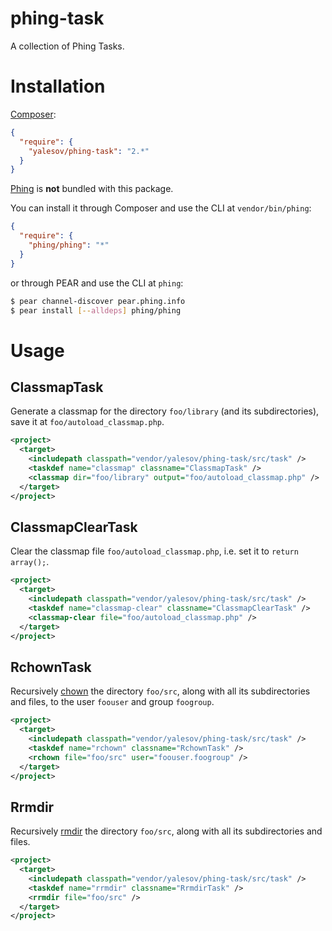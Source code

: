 # phing-task

A collection of Phing Tasks.

# Installation

[Composer](http://getcomposer.org/):

```json
{
  "require": {
    "yalesov/phing-task": "2.*"
  }
}
```

[Phing](https://github.com/phingofficial/phing) is **not** bundled with this package.

You can install it through Composer and use the CLI at `vendor/bin/phing`:

```json
{
  "require": {
    "phing/phing": "*"
  }
}
```

or through PEAR and use the CLI at `phing`:

```sh
$ pear channel-discover pear.phing.info
$ pear install [--alldeps] phing/phing
```

# Usage

## ClassmapTask

Generate a classmap for the directory `foo/library` (and its subdirectories), save it at `foo/autoload_classmap.php`.

```xml
<project>
  <target>
    <includepath classpath="vendor/yalesov/phing-task/src/task" />
    <taskdef name="classmap" classname="ClassmapTask" />
    <classmap dir="foo/library" output="foo/autoload_classmap.php" />
  </target>
</project>
```

## ClassmapClearTask

Clear the classmap file `foo/autoload_classmap.php`, i.e. set it to `return array();`.

```xml
<project>
  <target>
    <includepath classpath="vendor/yalesov/phing-task/src/task" />
    <taskdef name="classmap-clear" classname="ClassmapClearTask" />
    <classmap-clear file="foo/autoload_classmap.php" />
  </target>
</project>
```

## RchownTask

Recursively [chown](http://php.net/manual/en/function.chown.php) the directory `foo/src`, along with all its subdirectories and files, to the user `foouser` and group `foogroup`.

```xml
<project>
  <target>
    <includepath classpath="vendor/yalesov/phing-task/src/task" />
    <taskdef name="rchown" classname="RchownTask" />
    <rchown file="foo/src" user="foouser.foogroup" />
  </target>
</project>
```

## Rrmdir

Recursively [rmdir](http://php.net/manual/en/function.rmdir.php) the directory `foo/src`, along with all its subdirectories and files.

```xml
<project>
  <target>
    <includepath classpath="vendor/yalesov/phing-task/src/task" />
    <taskdef name="rrmdir" classname="RrmdirTask" />
    <rrmdir file="foo/src" />
  </target>
</project>
```
